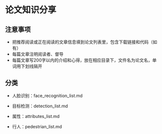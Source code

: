 # 论文知识分享


## 注意事项

* 把推荐阅读或正在阅读的文章信息填到论文列表里，包含下载链接和代码（如有）
* 每篇文章注明阅读者、督导
* 每篇文章写200字以内的介绍和心得，放在相应目录下，文件名为论文名，单词用下划线隔开

## 分类

* 人脸识别：face_recognition_list.md

* 目标检测：detection_list.md

* 属性：attributes_list.md

* 行人：pedestrian_list.md
